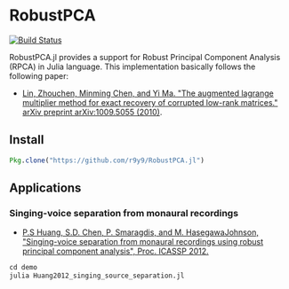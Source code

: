 # RobustPCA

[![Build Status](https://travis-ci.org/r9y9/RobustPCA.jl.svg?branch=master)](https://travis-ci.org/r9y9/RobustPCA.jl)

RobustPCA.jl provides a support for Robust Principal Component Analysis (RPCA) in Julia language. This implementation basically follows the following paper: 

- [Lin, Zhouchen, Minming Chen, and Yi Ma. "The augmented lagrange multiplier method for exact recovery of corrupted low-rank matrices." arXiv preprint arXiv:1009.5055 (2010)](http://arxiv.org/pdf/1009.5055.pdf).

## Install

```julia
Pkg.clone("https://github.com/r9y9/RobustPCA.jl")
```

## Applications

### Singing-voice separation from monaural recordings

- [P.S Huang, S.D. Chen, P. Smaragdis, and M. HasegawaJohnson, "Singing-voice separation from monaural recordings using robust principal component analysis", Proc. ICASSP 2012.](http://www.mirlab.org/conference_papers/International_Conference/ICASSP%202012/pdfs/0000057.pdf)

```julia
cd demo
julia Huang2012_singing_source_separation.jl
```
